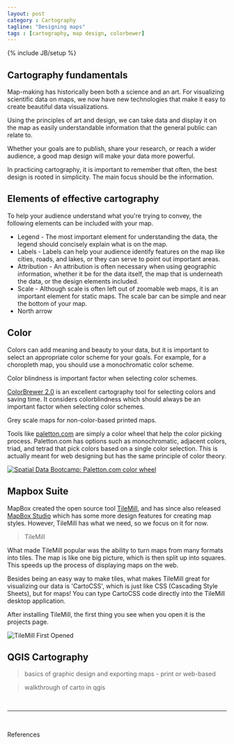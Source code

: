 ```yaml
---
layout: post
category : Cartography
tagline: "Designing maps"
tags : [cartography, map design, colorbewer]
---
```


{% include JB/setup %}

## Cartography fundamentals

Map-making has historically  been both a science and an art. For visualizing scientific data on
maps, we now have new technologies that make it easy to create beautiful data visualizations.

Using the principles of art and design, we can take data and display it on the map as
easily understandable information that the general public can relate to.

Whether your goals are to publish, share your research, or reach a wider audience,
a good map design will make your data more powerful.

In practicing cartography, it is important to remember that often, the best
design is rooted in simplicity. The main focus should be the information.

## Elements of effective cartography

To help your audience understand what you're trying to convey,
the following elements can be included with your map.

 * Legend - The most important element for understanding the data, the legend should concisely explain what is on the map.
 * Labels - Labels can help your audience identify features on the map like cities, roads, and lakes, or they can serve to point out important areas.
 * Attribution - An attribution is often necessary when using geographic information, whether it be for the data itself,
 the map that is underneath the data, or the design elements included.
 * Scale - Although scale is often left out of zoomable web maps, it is an important element for static maps. The scale bar can be simple and near the bottom of your map.
 * North arrow

## Color

Colors can add meaning and beauty to your data, but it is important to select an appropriate color scheme for your goals. For example, for a choropleth map, you should use a monochromatic color scheme.

Color blindness is important factor when selecting color schemes.

[ColorBrewer 2.0](http://colorbrewer2.org/) is an excellent cartography tool for selecting colors and saving time. It considers colorblindness which should always be an important factor when selecting color schemes.

Grey scale maps for non-color-based printed maps.

Tools like [paletton.com](http://paletton.com/) are simply a color wheel that help the color picking process. Paletton.com has options such as monochromatic, adjacent colors, triad, and tetrad that pick colors based on a single color selection. This is actually meant for web designing but has the same principle of color theory.

<a href="http://paletton.com" target="_blank" alt="Spatial Data Bootcamp: Paletton.com color wheel">![Spatial Data Bootcamp: Paletton.com color wheel]({{site.baseurl}}{{ASSET_PATH}}/images/paletton.jpg)</a>


## Mapbox Suite

MapBox created the open source tool [TileMill](https://www.mapbox.com/tilemill/), and has since also released
[MapBox Studio](https://www.mapbox.com/design/) which has some more design features for creating map styles.
However, TileMill has what we need, so we focus on it for now.

>TileMill

What made TileMill popular was the ability to turn maps from many formats into tiles. The map is like one big picture,
which is then split up into squares. This speeds up the process of displaying maps on the web.

Besides being an easy way to make tiles, what makes TileMill great for visualizing our data is 'CartoCSS', which is just like CSS (Cascading Style Sheets), but for maps! You can type CartoCSS code directly into the TileMill desktop application.

After installing TileMill, the first thing you see when you open it is the projects page.

![TileMill First Opened]({{site.baseurl}}{{ASSET_PATH}}/images/tilemill/tilemillopen.png)




## QGIS Cartography

> basics of graphic design and exporting maps - print or web-based

> walkthrough of carto in qgis

<br>

----

<br>

References

[^1]:

[^2]:
